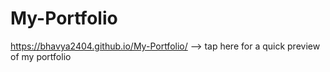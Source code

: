 # My-Portfolio

https://bhavya2404.github.io/My-Portfolio/ --> tap here for a quick preview of my portfolio
